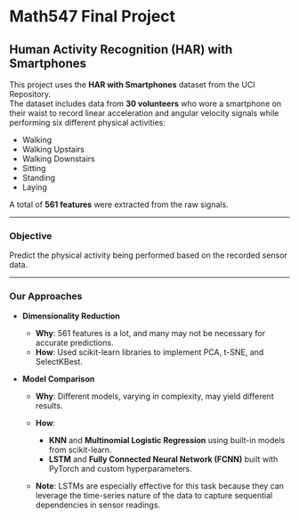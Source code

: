 # Math547 Final Project

## Human Activity Recognition (HAR) with Smartphones

This project uses the **HAR with Smartphones** dataset from the UCI Repository.  
The dataset includes data from **30 volunteers** who wore a smartphone on their waist to record linear acceleration and angular velocity signals while performing six different physical activities:
- Walking
- Walking Upstairs
- Walking Downstairs
- Sitting
- Standing
- Laying

A total of **561 features** were extracted from the raw signals.

---

### Objective
Predict the physical activity being performed based on the recorded sensor data.

---

### Our Approaches

- **Dimensionality Reduction**
  - **Why**: 561 features is a lot, and many may not be necessary for accurate predictions.
  - **How**: Used scikit-learn libraries to implement PCA, t-SNE, and SelectKBest.

- **Model Comparison**
  - **Why**: Different models, varying in complexity, may yield different results.
  - **How**: 
    - **KNN** and **Multinomial Logistic Regression** using built-in models from scikit-learn.
    - **LSTM** and **Fully Connected Neural Network (FCNN)** built with PyTorch and custom hyperparameters.

  - **Note**: LSTMs are especially effective for this task because they can leverage the time-series nature of the data to capture sequential dependencies in sensor readings.


